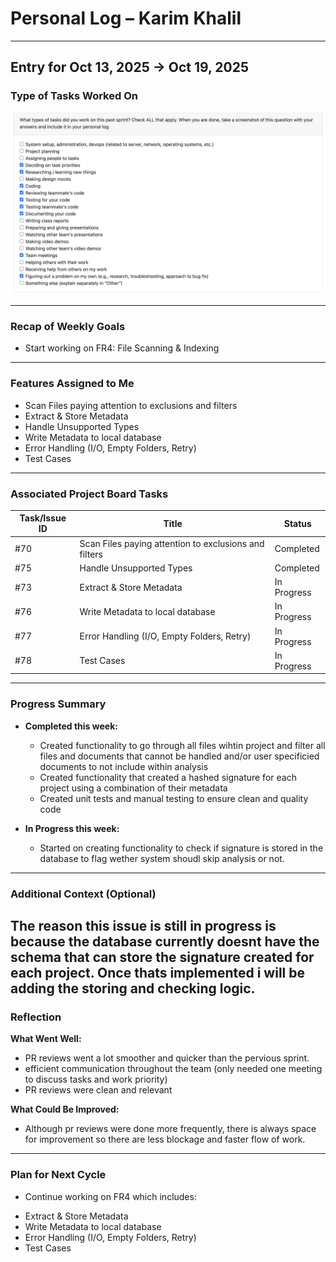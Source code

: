 # Personal Log – Karim Khalil
---

## Entry for Oct 13, 2025 → Oct 19, 2025

### Type of Tasks Worked On
![Personal Log](../../../screenshots/Week%207%20Personal%20Log-%20KarimKhalil.png)

---

### Recap of Weekly Goals
- Start working on FR4: File Scanning & Indexing

---

### Features Assigned to Me
- Scan Files paying attention to exclusions and filters
- Extract & Store Metadata
- Handle Unsupported Types
- Write Metadata to local database
- Error Handling (I/O, Empty Folders, Retry)
- Test Cases

---

### Associated Project Board Tasks
| Task/Issue ID | Title       | Status     |
|---------------|-------------|------------|
| #70        | Scan Files paying attention to exclusions and filters | Completed  |
| #75       | Handle Unsupported Types | Completed  |
| #73        | Extract & Store Metadata | In Progress   |
| #76        | Write Metadata to local database | In Progress  |
| #77        | Error Handling (I/O, Empty Folders, Retry) | In Progress  |
| #78        | Test Cases | In Progress  |

---

### Progress Summary
- **Completed this week:**  
  - Created functionality to go through all files wihtin project and filter all files and documents that cannot be handled and/or user specificied documents to not include within analysis
  - Created functionality that created a hashed signature for each project using a combination of their metadata
  - Created unit tests and manual testing to ensure clean and quality code

- **In Progress this week:**  
  - Started on creating functionality to check if signature is stored in the database to flag wether system shoudl skip analysis or not.

---

### Additional Context (Optional)

The reason this issue is still in progress is because the database currently doesnt have the schema that can store the signature created for each project. Once thats implemented i will be adding the storing and checking logic. 
---

### Reflection
**What Went Well:**
* PR reviews went a lot smoother and quicker than the pervious sprint. 
* efficient communication throughout the team (only needed one meeting to discuss tasks and work priority)
* PR reviews were clean and relevant

**What Could Be Improved:**
* Although pr reviews were done more frequently, there is always space for improvement so there are less blockage and faster flow of work.
---

### Plan for Next Cycle
* Continue working on FR4 which includes:
- Extract & Store Metadata
- Write Metadata to local database
- Error Handling (I/O, Empty Folders, Retry)
- Test Cases